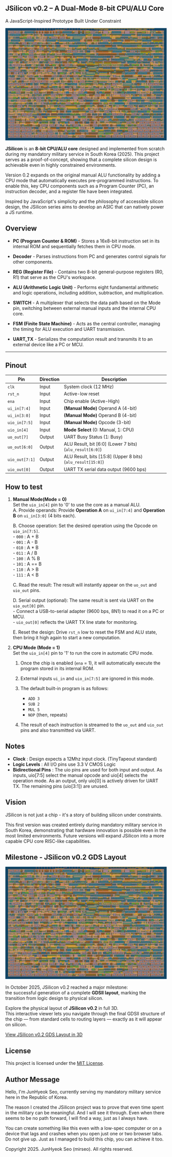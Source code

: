 <!---

This file is used to generate your project datasheet. Please fill in the information below and delete any unused
sections.

You can also include images in this folder and reference them in the markdown. Each image must be less than
512 kb in size, and the combined size of all images must be less than 1 MB.
-->

<!-- gds render image -->
<!-- ![JSilicon Render Image](./image/gds_render.png) -->

## JSilicon v0.2 – A Dual-Mode 8-bit CPU/ALU Core
A JavaScript-Inspired Prototype Built Under Constraint  

![JSilicon Render Image](../image//gds_render.png)

**JSilicon** is an **8-bit CPU/ALU core** designed and implemented from scratch during my mandatory military service in South Korea (2025). This project serves as a proof-of-concept, showing that a complete silicon design is achievable even in highly constrained environments.  

Version 0.2 expands on the original manual ALU functionality by adding a CPU mode that automatically executes pre-programmed instructions. To enable this, key CPU components such as a Program Counter (PC), an instruction decoder, and a register file have been integrated.  

Inspired by JavaScript's simplicity and the philosophy of accessible silicon design, the JSilicon series aims to develop an ASIC that can natively power a JS runtime.  

## Overview  
- **PC (Program Counter & ROM)** - Stores a 16x8-bit instruction set in its internal ROM and sequentially fetches them in CPU mode.  

- **Decoder** - Parses instructions from PC and generates control signals for other components.  

- **REG (Register File)** - Contains two 8-bit general-purpose registers (R0, R1) that serve as the CPU's workspace.  

- **ALU (Arithmetic Logic Unit)** -  Performs eight fundamental arithmetic and logic operations, including addition, subtraction, and multiplication.  

- **SWITCH** - A multiplexer that selects the data path based on the Mode pin, switching between external manual inputs and the internal CPU core.  

- **FSM (Finite State Machine)** - Acts as the central controller, managing the timing for ALU execution and UART transmission.  

- **UART_TX** - Serializes the computation result and transmits it to an external device like a PC or MCU.  

---

## Pinout
| Pin | Direction | Description |
|---|---|---|
| `clk` | Input | System clock (12 MHz) |
| `rst_n` | Input | Active-low reset |
| `ena` | Input | Chip enable (Active-High) |
| `ui_in[7:4]` | Input | **(Manual Mode)** Operand A (4-bit) |
| `ui_in[3:0]` | Input | **(Manual Mode)** Operand B (4-bit) |
| `uio_in[7:5]`| Input | **(Manual Mode)** Opcode (3-bit) |
| `uio_in[4]` | Input | **Mode Select** (0: Manual, 1: CPU) |
| `uo_out[7]` | Output | UART Busy Status (1: Busy) |
| `uo_out[6:0]` | Output | ALU Result, bit [6:0] (Lower 7 bits) (`alu_result[6:0]`) |
| `uio_out[7:1]`| Output | ALU Result, bits [15:8] (Upper 8 bits) (`alu_result[15:8]`) |
| `uio_out[0]` | Output | UART TX serial data output (9600 bps) |

## How to test
1. **Manual Mode(Mode = 0)**  
   Set the `uio_in[4]` pin to '0' to use the core as a manual ALU.  
   A. Provide operands: Provide **Operation A** on `ui_in[7:4]` and **Operation B** on `ui_in[3:0]` (4 bits each).  

   B. Choose operation: Set the desired operation using the Opcode on `uio_in[7:5]`.  
         - `000` : A + B  
         - `001` : A - B  
         - `010` : A * B  
         - `011` : A / B  
         - `100` : A % B  
         - `101` : A == B  
         - `110` : A > B  
         - `111` : A < B  

   C. Read the result: The result will instantly appear on the `uo_out` and `uio_out` pins.   

   D. Serial output (optional): The same result is sent via UART on the `uio_out[0]` pin.  
         - Connect a USB-to-serial adapter (9600 bps, 8N1) to read it on a PC or MCU.  
         - `uio_out[0]` reflects the UART TX line state for monitoring.  

   E. Reset the design: Drive `rst_n` low to reset the FSM and ALU state, then bring it high again to start a new computation.  

2. **CPU Mode (Mode = 1)**  
   Set the `uio_in[4]` pin to '1' to run the core in automatic CPU mode.  

      1. Once the chip is enabled (`ena` = 1), it will automatically execute the program stored in its internal ROM.  

      2. External inputs `ui_in` and `uio_in[7:5]` are ignored in this mode.  

      3. The default built-in program is as follows:  
         - `ADD 3`
         - `SUB 2`
         - `MUL 5`
         - `NOP`  (then, repeats)  

      4. The result of each instruction is streamed to the `uo_out` and `uio_out` pins and also transmitted via UART.  

## Notes

- **Clock** : Design expects a 12Mhz input clock. (TinyTapeout standard)
- **Logic Levels** : All I/O pins use 3.3 V CMOS Logic
- **Bidirectional Pins** : The uio pins are used for both input and output. As inputs, uio[7:5] select the manual opcode and uio[4] selects the operation mode. As an output, only uio[0] is actively driven for UART TX. The remaining pins (uio[3:1]) are unused.  

## Vision
JSilicon is not just a chip - it's a story of building silicon under constraints.  

This first version was created entirely during mandatory military service in South Korea, demonstrating that hardware innovation is possible even in the most limited environments. Future versions will expand JSilicon into a more capable CPU core RISC-like capabilities.

## Milestone - JSilicon v0.2 GDS Layout
![JSilicon GDS Layout](../image//gds_render.png)  

In October 2025, JSilicon v0.2 reached a major milestone:  
the successful generation of a complete **GDSII layout**, marking the transition from logic design to physical silicon.

Explore the physical layout of **JSilicon v0.2** in full 3D.  
This interactive viewer lets you navigate through the final GDSII structure of the chip — from standard cells to routing layers — exactly as it will appear on silicon.    

[View JSilicon v0.2 GDS Layout in 3D](https://mirseo.dev/)

## License
This project is licensed under the [MIT License](https://opensource.org/license/mit/).  

## Author Message
Hello, I'm JunHyeok Seo, currently serving my mandatory military service here in the Republic of Korea.

The reason I created the JSilicon project was to prove that even time spent in the military can be meaningful. And I will see it through. Even when there seems to be no path forward, I will find a way, just as I always have.

You can create something like this even with a low-spec computer or on a device that lags and crashes when you open just one or two browser tabs. Do not give up. Just as I managed to build this chip, you can achieve it too.

Copyright 2025. JunHyeok Seo (mirseo). All rights reserved.  
